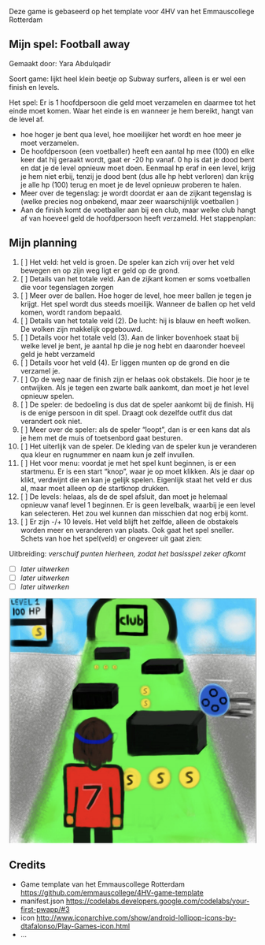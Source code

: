 Deze game is gebaseerd op het template voor 4HV van het Emmauscollege Rotterdam

## Mijn spel: Football away
Gemaakt door: 
Yara Abdulqadir

Soort game: 
lijkt heel klein beetje op Subway surfers, alleen is er wel een finish en levels. 

Het spel:
Er is 1 hoofdpersoon die geld moet verzamelen en daarmee tot het einde moet komen. Waar het einde is en wanneer je hem bereikt, hangt van de level af.
- hoe hoger je bent qua level, hoe moeilijker het wordt en hoe meer je moet verzamelen.
- De hoofdpersoon (een voetballer) heeft een aantal hp mee (100) en elke keer dat hij geraakt wordt, gaat er -20 hp vanaf. 0 hp is dat je dood bent en dat je de level opnieuw moet doen. Eenmaal hp eraf in een level, krijg je hem niet erbij, tenzij je dood bent (dus alle hp hebt verloren) dan krijg je alle hp (100) terug en moet je de level opnieuw proberen te halen.
- Meer over de tegenslag: je wordt doordat er aan de zijkant tegenslag is (welke precies nog onbekend, maar zeer waarschijnlijk voetballen )
- Aan de finish komt de voetballer aan bij een club, maar welke club hangt af van hoeveel geld de hoofdpersoon heeft verzameld.
Het stappenplan:

## Mijn planning
1. [ ] Het veld: het veld is groen. De speler kan zich vrij over het veld bewegen en op zijn
weg ligt er geld op de grond.
2. [ ] Details van het totale veld. Aan de zijkant komen er soms voetballen die voor
tegenslagen zorgen
3. [ ] Meer over de ballen. Hoe hoger de level, hoe meer ballen je tegen je krijgt. Het spel
wordt dus steeds moeilijk. Wanneer de ballen op het veld komen, wordt random
bepaald.
4. [ ] Details van het totale veld (2). De lucht: hij is blauw en heeft wolken. De wolken zijn
makkelijk opgebouwd.
5. [ ] Details voor het totale veld (3). Aan de linker bovenhoek staat bij welke level je bent,
je aantal hp die je nog hebt en daaronder hoeveel geld je hebt verzameld
6. [ ] Details voor het veld (4). Er liggen munten op de grond en die verzamel je.
7. [ ] Op de weg naar de finish zijn er helaas ook obstakels. Die hoor je te ontwijken. Als je
tegen een zwarte balk aankomt, dan moet je het level opnieuw spelen.
8. [ ] De speler: de bedoeling is dus dat de speler aankomt bij de finish. Hij is de enige
persoon in dit spel. Draagt ook dezelfde outfit dus dat verandert ook niet.
9. [ ] Meer over de speler: als de speler “loopt”, dan is er een kans dat als je hem met de
muis of toetsenbord gaat besturen.
10. [ ] Het uiterlijk van de speler. De kleding van de speler kun je veranderen qua kleur en
rugnummer en naam kun je zelf invullen.
11. [ ] Het voor menu: voordat je met het spel kunt beginnen, is er een startmenu. Er is een start “knop”, waar je op moet klikken. Als je daar op klikt, verdwijnt die en kan je gelijk spelen. Eigenlijk staat het veld er dus al, maar moet alleen op de startknop drukken.
12. [ ] De levels: helaas, als de de spel afsluit, dan moet je helemaal opnieuw vanaf level 1 beginnen. Er is geen levelbalk, waarbij je een level kan selecteren. Het zou wel kunnen dan misschien dat nog erbij komt.
13. [ ] Er zijn -/+ 10 levels. Het veld blijft het zelfde, alleen de obstakels worden meer en veranderen van plaats. Ook gaat het spel sneller.
Schets van hoe het spel(veld) er ongeveer uit gaat zien:
  
Uitbreiding: *verschuif punten hierheen, zodat het basisspel zeker afkomt*
- [ ] *later uitwerken*
- [ ] *later uitwerken*
- [ ] *later uitwerken*

![Scherm Ontwerp](/SchetsVanHetSpel.png)

## Credits
- Game template van het Emmauscollege Rotterdam https://github.com/emmauscollege/4HV-game-template
- manifest.json https://codelabs.developers.google.com/codelabs/your-first-pwapp/#3
- icon http://www.iconarchive.com/show/android-lollipop-icons-by-dtafalonso/Play-Games-icon.html
- ...
